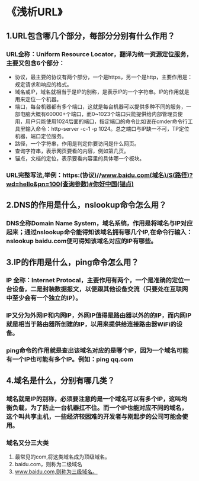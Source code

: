 # 《浅析URL》
## 1.URL包含哪几个部分，每部分分别有什么作用？
### URL全称：Uniform Resource Locator，翻译为统一资源定位服务，主要又包含6个部分：
* 协议，最主要的协议有两个部分，一个是https，另一个是http，主要作用是：规定请求和响应的格式。
* 域名或IP，域名就相当于是IP的别称，是表示IP的一个字符串。IP的作用就是用来定位一个机器。
* 端口，每台机器都有多个端口，这就是每台机器可以提供多种不同的服务，一部电脑大概有60000+个端口，而0~1023个端口只能提供给内部管理员使用，用户只能使用1024后面的端口，指定端口的命令比如说在cmder命令行工具里输入命令：http-server -c-1 -p 1024。总之端口与IP缺一不可，TP定位机器，端口定位服务。
* 路径，一个字符串，作用是判定你要访问是什么网页。
* 查询字符串，表示网页要看的内容，例如第几页。
* 锚点，文档的定位，表示要看内容里的具体哪一个板块。
### URL完整写法,举例：https:(协议)//www.baidu.com(域名)/S(路径)?wd=hello&pn=100(查询参数)#你好中国(锚点)
## 2.DNS的作用是什么，nslookup命令怎么用？
### DNS全称Domain Name System，域名系统，作用是将域名与IP对应起来；通过nslookup命令能得知该域名拥有哪几个IP,在命令行输入：nslookup baidu.com便可得知该域名对应的IP有哪些。
## 3.IP的作用是什么，ping命令怎么用？
### IP 全称：Internet Protocal，主要作用有两个，一个是准确的定位一台设备，二是封装数据报文，以便跟其他设备交流（只要处在互联网中至少会有一个独立的IP）。
### IP又分为外网IP和内网IP，外网IP值得是路由器以外的的IP，而内网IP就是相当于路由器所创建的IP，以用来提供给连接路由器WiFi的设备。
### ping命令的作用就是查出该域名对应的是哪个IP，因为一个域名可能有一个IP也可能有多个IP。例如：ping qq.com

## 4.域名是什么，分别有哪几类？
### 域名就是IP的别称，必须要注意的是一个域名可以有多个IP，这叫均衡负载，为了防止一台机器扛不住。而一个IP也能对应不同的域名，这个叫共享主机，一些经济较困难的开发者与刚起步的公司可能会使用。
### 域名又分三大类
1. 最常见的com,将这类域名成为顶级域名。
2. baidu.com，则称为二级域名
3. www.baidu.com,则称为三级域名。
